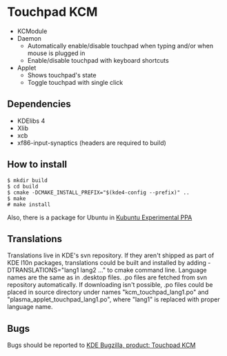 Touchpad KCM
============

* KCModule
* Daemon
  - Automatically enable/disable touchpad when typing and/or when mouse is plugged in
  - Enable/disable touchpad with keyboard shortcuts
* Applet
  - Shows touchpad's state
  - Toggle touchpad with single click

Dependencies
------------

* KDElibs 4
* Xlib
* xcb
* xf86-input-synaptics (headers are required to build)


How to install
--------------

    $ mkdir build
    $ cd build
    $ cmake -DCMAKE_INSTALL_PREFIX="$(kde4-config --prefix)" ..
    $ make
    # make install

Also, there is a package for Ubuntu in [Kubuntu Experimental PPA](https://launchpad.net/~kubuntu-ppa/+archive/experimental)

Translations
------------
Translations live in KDE's svn repository.
If they aren't shipped as part of KDE l10n packages, translations could be built and installed by adding -DTRANSLATIONS="lang1 lang2 ..." to cmake command line.
Language names are the same as in .desktop files.
.po files are fetched from svn repository automatically.
If downloading isn't possible, .po files could be placed in source directory under names "kcm_touchpad_lang1.po" and "plasma_applet_touchpad_lang1.po", where "lang1" is replaced with proper language name.

Bugs
----

Bugs should be reported to [KDE Bugzilla, product: Touchpad KCM](https://bugs.kde.org/enter_bug.cgi?product=Touchpad%20KCM)
